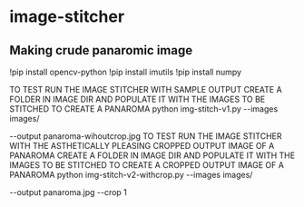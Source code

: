 # image-stitcher
## Making crude panaromic image


!pip install opencv-python !pip install imutils !pip install numpy

TO TEST RUN THE IMAGE STITCHER WITH SAMPLE OUTPUT CREATE A FOLDER IN IMAGE DIR AND POPULATE IT WITH THE IMAGES TO BE STITCHED TO CREATE A PANAROMA
python img-stitch-v1.py --images images/

--output panaroma-wihoutcrop.jpg
TO TEST RUN THE IMAGE STITCHER WITH THE ASTHETICALLY PLEASING CROPPED OUTPUT IMAGE OF A PANAROMA CREATE A FOLDER IN IMAGE DIR AND POPULATE IT WITH THE IMAGES TO BE STITCHED TO CREATE A CROPPED OUTPUT IMAGE OF A PANAROMA
python img-stitch-v2-withcrop.py --images images/

--output panaroma.jpg --crop 1
